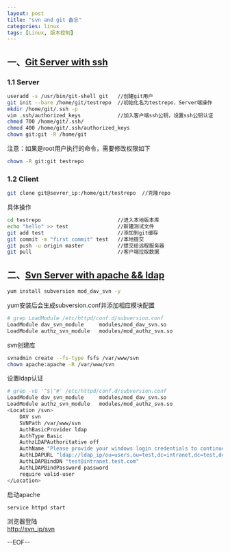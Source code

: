 ```yaml
---
layout: post
title: "svn and git 备忘"
categories: linux
tags: [Linux, 版本控制]
---
```


## 一、<u>Git Server with ssh</u>

### 1.1 Server

``` bash
useradd -s /usr/bin/git-shell git   //创建git用户
git init --bare /home/git/testrepo  //初始化名为testrepo，Server端操作
mkdir /home/git/.ssh -p
vim .ssh/authorized_keys            //加入客户端ssh公钥，设置ssh公钥认证
chmod 700 /home/git/.ssh/
chmod 400 /home/git/.ssh/authorized_keys
chown git:git -R /home/git
```

注意：如果是root用户执行的命令，需要修改权限如下

``` bash
chown -R git:git testrepo
```

### 1.2 Client

``` bash
git clone git@sevrer_ip:/home/git/testrepo  //克隆repo
```

具体操作

``` bash
cd testrepo                         //进入本地版本库
echo "hello" >> test                //新建测试文件
git add test                        //添加到git缓存
git commit -m "first commit" test   //本地提交
git push -u origin master           //提交给远程服务器
git pull                            //客户端拉取数据
```

## 二、<u>Svn Server with apache && ldap</u>


``` bash
yum install subversion mod_dav_svn -y
```

yum安装后会生成subversion.conf并添加相应模块配置

``` bash
# grep LoadModule /etc/httpd/conf.d/subversion.conf 
LoadModule dav_svn_module     modules/mod_dav_svn.so
LoadModule authz_svn_module   modules/mod_authz_svn.so
```

svn创建库

``` bash
svnadmin create --fs-type fsfs /var/www/svn
chown apache:apache -R /var/www/svn
```

设置ldap认证  

``` bash
# grep -vE '^$|^#' /etc/httpd/conf.d/subversion.conf 
LoadModule dav_svn_module     modules/mod_dav_svn.so
LoadModule authz_svn_module   modules/mod_authz_svn.so
<Location /svn>
    DAV svn 
    SVNPath /var/www/svn
    AuthBasicProvider ldap
    AuthType Basic
    AuthzLDAPAuthoritative off
    AuthName "Please provide your windows login credentials to continue."
    AuthLDAPURL "ldap://ldap_ip/ou=users,ou=test,dc=intranet,dc=test,dc=com?sAMAccountName" NONE
    AuthLDAPBindDN "test@intranet.test.com"
    AuthLDAPBindPassword password 
    require valid-user
</Location>
```

启动apache  

``` bash
service httpd start
```

浏览器登陆  
[http://svn_ip/svn](http://svn_ip/svn)

--EOF--
